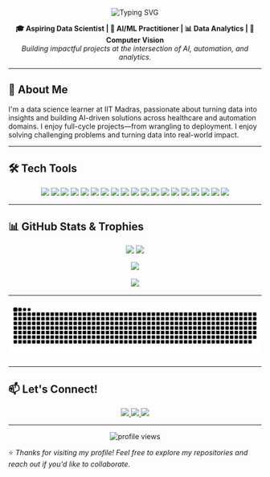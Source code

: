 <!-- Typing SVG Welcome (blue-purple color) -->
<p align="center">
  <img src="https://readme-typing-svg.demolab.com?font=Montserrat&weight=700&size=28&pause=1000&color=7F5AF0&center=true&vCenter=true&width=600&lines=Hi%2C+I'm+Kushal+Tiwari;Aspiring+Data+Scientist;Welcome+to+my+GitHub+Profile!" alt="Typing SVG" />
</p>


<p align="center">
  <b>🎓 Aspiring Data Scientist | 🧠 AI/ML Practitioner | 📊 Data Analytics | 🤖 Computer Vision</b><br>
  <i>Building impactful projects at the intersection of AI, automation, and analytics.</i>
</p>

---

## 🚀 About Me
I'm a data science learner at IIT Madras, passionate about turning data into insights and building AI-driven solutions across healthcare and automation domains. I enjoy full-cycle projects—from wrangling to deployment. I enjoy solving challenging problems and turning data into real-world impact.

---

## 🛠️ Tech Tools

<p align="center">
  <img src="https://img.shields.io/badge/Python-3776AB?style=for-the-badge&logo=python&logoColor=white"/>
  <img src="https://img.shields.io/badge/SQL-336791?style=for-the-badge&logo=postgresql&logoColor=white"/>
  <img src="https://img.shields.io/badge/Excel-217346?style=for-the-badge&logo=microsoft-excel&logoColor=white"/>
  <img src="https://img.shields.io/badge/Power%20BI-F2C811?style=for-the-badge&logo=powerbi&logoColor=black"/>
  <img src="https://img.shields.io/badge/Google%20BigQuery-4285F4?style=for-the-badge&logo=googlebigquery&logoColor=white"/>
  <img src="https://img.shields.io/badge/Notion-000000?style=for-the-badge&logo=notion&logoColor=white"/>
  <img src="https://img.shields.io/badge/MATLAB-0076A8?style=for-the-badge&logo=mathworks&logoColor=white"/>
  <img src="https://img.shields.io/badge/Pandas-150458?style=for-the-badge&logo=pandas&logoColor=white"/>
  <img src="https://img.shields.io/badge/NumPy-013243?style=for-the-badge&logo=numpy&logoColor=white"/>
  <img src="https://img.shields.io/badge/scikit--learn-F7931E?style=for-the-badge&logo=scikit-learn&logoColor=white"/>
  <img src="https://img.shields.io/badge/Matplotlib-11557C?style=for-the-badge&logo=matplotlib&logoColor=white"/>
  <img src="https://img.shields.io/badge/Seaborn-3776AB?style=for-the-badge&logo=python&logoColor=white"/>
  <img src="https://img.shields.io/badge/SciPy-8CAAE6?style=for-the-badge&logo=scipy&logoColor=white"/>
  <img src="https://img.shields.io/badge/Git-F05032?style=for-the-badge&logo=git&logoColor=white"/>
  <img src="https://img.shields.io/badge/HTML5-E34F26?style=for-the-badge&logo=html5&logoColor=white"/>
  <img src="https://img.shields.io/badge/CSS3-1572B6?style=for-the-badge&logo=css3&logoColor=white"/>
  <img src="https://img.shields.io/badge/XGBoost-EC6C00?style=for-the-badge&logo=xgboost&logoColor=white"/>
  <img src="https://img.shields.io/badge/MediaPipe-FF6F00?style=for-the-badge&logo=google&logoColor=white"/>
  <img src="https://img.shields.io/badge/PyTorch-EE4C2C?style=for-the-badge&logo=pytorch&logoColor=white"/>
</p>

---

## 📊 GitHub Stats & Trophies

<p align="center">
  <img src="https://github-readme-stats.vercel.app/api?username=kushal-projects&show_icons=true&theme=radical" height="170"/>
  <img src="https://github-readme-stats.vercel.app/api/top-langs/?username=kushal-projects&layout=compact&theme=radical" height="170"/>
</p>

<p align="center">
  <img src="https://github-readme-streak-stats.herokuapp.com/?user=kushal-projects&theme=radical" height="170"/>
</p>

<p align="center">
  <img src="https://github-profile-trophy.vercel.app/?username=kushal-projects&theme=radical&column=4&margin-w=10&margin-h=15"/>
</p>

---


<p align="center">
  <img src="https://raw.githubusercontent.com/Platane/snk/output/github-contribution-grid-snake.svg" alt="snake animation"/>
</p>


---

## 📫 Let's Connect!

<p align="center">
  <a href="mailto:your.email@example.com">
    <img src="https://img.shields.io/badge/Email-D14836?style=for-the-badge&logo=gmail&logoColor=white"/>
  </a>
  <a href="https://linkedin.com/in/yourprofile" target="_blank">
    <img src="https://img.shields.io/badge/LinkedIn-0A66C2?style=for-the-badge&logo=linkedin&logoColor=white"/>
  </a>
  <a href="https://yourwebsite.com" target="_blank">
    <img src="https://img.shields.io/badge/Portfolio-24292F?style=for-the-badge&logo=github&logoColor=white"/>
  </a>
</p>


---

<p align="center">
  <img src="https://komarev.com/ghpvc/?username=kushaltiwari7&label=Profile+visits&color=7F5AF0&style=flat-square" alt="profile views"/>
</p>

⭐️ *Thanks for visiting my profile! Feel free to explore my repositories and reach out if you'd like to collaborate.*
